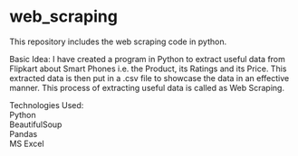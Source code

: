 # web_scraping

This repository includes the web scraping code in python.

Basic Idea: I have created a program in Python to extract useful data from Flipkart about Smart Phones i.e. the Product, its Ratings and its Price. This extracted data is then put in a .csv file to showcase the data in an effective manner. This process of extracting useful data is called as Web Scraping.

Technologies Used:
<br>Python
<br>BeautifulSoup
<br>Pandas
<br>MS Excel
